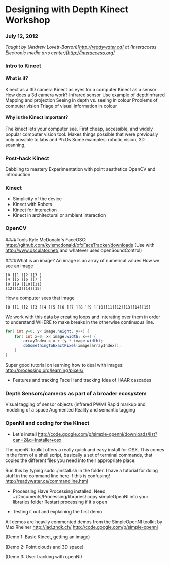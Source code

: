 # Designing with Depth Kinect Workshop
### July 12, 2012 
*Taught by (Andrew Lovett-Barron)[http://readywater.ca]
at (Interaccess Electronic media arts center)[http://interaccess.org]*

### Intro to Kinect
#### What is it?
Kinect as a 3D camera
Kinect as eyes for a computer
Kinect as a sensor
How does a 3d camera work?
Infrared sensor
Use example of depthInfrared
Mapping and projection
Seeing in depth vs. seeing in colour
Problems of computer vision
Triage of visual information in colour

#### Why is the Kinect important?
The kinect lets your computer see.
First cheap, accessible, and widely popular computer vision tool.
Makes things possible that were previously only possible to labs and Ph.Ds
Some examples: robotic vision, 3D scanning, 

### Post-hack Kinect
Dabbling to mastery
Experimentation with point aesthetics
OpenCV and introduction
	
### Kinect
- Simplicity of the device
- Kinect with Robots
- Kinect for interaction
- Kinect in architectural or ambient interaction

### OpenCV
####Tools
Kyle McDonald's FaceOSC: https://github.com/kylemcdonald/ofxFaceTracker/downloads
(Use with http://www.osculator.net/ and whatever uses openSoundControl)

####What is an image?
An image is an array of numerical values
How we see an image
```
[0 ][1 ][2 ][3 ]
[4 ][5 ][6 ][7 ]
[8 ][9 ][10][11]
[12][13][14][15]
```

How a computer sees that image
```
[0 ][1 ][2 ][3 ][4 ][5 ][6 ][7 ][8 ][9 ][10][11][12][13][14][15]
```
We work with this data by creating loops and interating over them in order to understand WHERE to make breaks in the otherwise continuous line.
```java
for( int y=0; y< image.height; y++) {
	for( int x=0; x< image.width; x++) {
		arrayIndex = x + (y * image.width);
		doSomethingToExactPixel(image[arrayIndex]);
	}
}
```
Super good tutorial on learning how to deal with images:
http://processing.org/learning/pixels/

- Features and tracking
Face
Hand tracking
Idea of HAAR cascades

### Depth Sensors/cameras as part of a broader ecosystem 
Visual tagging of sensor objects (infrared PWM)
Rapid markup and modeling of a space
Augmented Reality and semantic tagging



### OpenNI and coding for the Kinect
- Let's install
http://code.google.com/p/simple-openni/downloads/list?can=2&q=Installer+osx

The openNI toolkit offers a really quick and easy install for OSX. This comes in the form of a shell script, basically a set of terminal commands, that copies the different files you need into their appropriate place.

Run this by typing sudo ./install.sh in the folder.
I have a tutorial for doing stuff in the command line here if this is confusing!
http://readywater.ca/commandline.html

- Processing
Have Processing installed.
Need ~/Documents/Processing/libraries/
copy simpleOpenNI into your libraries folder
Restart processing if it's open

- Testing it out and explaining the first demo

All demos are heavily commented demos from the SimpleOpenNI toolkit by Max Rheiner http://iad.zhdk.ch/
http://code.google.com/p/simple-openni

(Demo 1: Basic Kinect, getting an image)

(Demo 2: Point clouds and 3D space)

(Demo 3: User tracking with openNI)